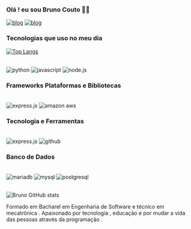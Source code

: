 ### Olá ! eu sou Bruno Couto 🖐🏾

[![blog](https://img.shields.io/badge/LinkedIn-0077B5?style=for-the-badge&logo=linkedin&logoColor=white)](https://www.linkedin.com/in/bruno-couto-57103355/)
[![blog](	https://img.shields.io/badge/Gmail-D14836?style=for-the-badge&logo=gmail&logoColor=white)](brunocoutoengenheirodesoftware@gmail.com)


### Tecnologias que uso no meu dia
[![Top Langs](https://github-readme-stats.vercel.app/api/top-langs/?username=anuraghazra)](https://github.com/anuraghazra/github-readme-stats)
<div style="display: inline_block"><br/> 
<img align="center" alt="python" src="https://img.shields.io/badge/Python-3776AB?style=for-the-badge&logo=python&logoColor=white"/>
<img align="center" alt="javascript" src="https://img.shields.io/badge/JavaScript-F7DF1E?style=for-the-badge&logo=javascript&logoColor=black"/>
<img align="center" alt="node.js" src="https://img.shields.io/badge/Node.js-43853D?style=for-the-badge&logo=node.js&logoColor=white"/>
</div>


### Frameworks Plataformas e Bibliotecas
<div style="display: inline_block"><br/> 
<img align="center" alt="express.js" src="https://img.shields.io/badge/Express.js-404D59?style=for-the-badge"/>
<img align="center" alt="amazon aws" src="https://img.shields.io/badge/Amazon_AWS-232F3E?style=for-the-badge&logo=amazon-aws&logoColor=white"/>
</div>

### Tecnologia e Ferramentas
<div style="display: inline_block"><br/> 
<img align="center" alt="express.js" src="https://img.shields.io/badge/Visual_Studio_Code-0078D4?style=for-the-badge&logo=visual%20studio%20code&logoColor=white"/>
<img align="center" alt="github" src="https://img.shields.io/badge/GitHub-100000?style=for-the-badge&logo=github&logoColor=white"/>
</div>

### Banco de Dados
<div style="display: inline_block"><br/> 
<img align="center" alt="mariadb" src="https://img.shields.io/badge/MariaDB-003545?style=for-the-badge&logo=mariadb&logoColor=white"/>
<img align="center" alt="mysql" src="https://img.shields.io/badge/MySQL-005C84?style=for-the-badge&logo=mysql&logoColor=white"/>
<img align="center" alt="postgresql" src="https://img.shields.io/badge/PostgreSQL-316192?style=for-the-badge&logo=postgresql&logoColor=white"/>
</div><br/>


![Bruno GitHub stats](https://github-readme-stats.vercel.app/api?username=brunocouto&show_icons=true&theme=dracula)

Formado em Bacharel em Engenharia de Software e técnico em mecatrônica . Apaixonado por tecnologia , educação e  por mudar a vida das pessoas através da programação .
